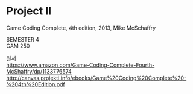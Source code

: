 # Project II
Game Coding Complete, 4th edition, 2013, Mike McSchaffry

SEMESTER 4<br>
GAM 250

원서<br>
https://www.amazon.com/Game-Coding-Complete-Fourth-McShaffry/dp/1133776574<br>
http://canvas.projekti.info/ebooks/Game%20Coding%20Complete%20-%204th%20Edition.pdf
